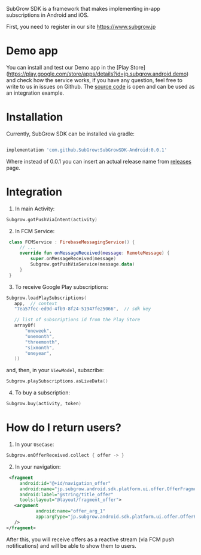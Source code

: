 SubGrow SDK is a framework that makes implementing
in-app subscriptions in Android and iOS.


First, you need to register in our site https://www.subgrow.jp

# Demo app
You can install and test our Demo app in the [Play Store]
(https://play.google.com/store/apps/details?id=jp.subgrow.android.demo) and check how
the service works, if you have any question, feel
free to write to us in issues on Github. The [source code](./demo) is open and can be used as an integration example.

# Installation
Currently, SubGrow SDK can be installed via gradle:

```groovy

implementation 'com.github.SubGrow:SubGrowSDK-Android:0.0.1'
```

Where instead of 0.0.1 you can insert an actual release name from [releases](https://github.com/SubGrow/SubGrowSDK-Android/releases) page.

# Integration

1. In main Activity:
```kotlin
Subgrow.gotPushViaIntent(activity)
```
2. In FCM Service:

```kotlin
 class FCMService : FirebaseMessagingService() {
     // ...
     override fun onMessageReceived(message: RemoteMessage) {
         super.onMessageReceived(message)
         Subgrow.gotPushViaService(message.data)
     }
 }
```

3. To receive Google Play subscriptions:
```kotlin
Subgrow.loadPlaySubscriptions(
   app,  // context
   "7ea57fec-ed9d-4fb9-8f24-51947fe25066",  // sdk key

   // list of subscriptions id from the Play Store
   arrayOf( 
       "oneweek",
       "onemonth",
       "threemonth",
       "sixmonth",
       "oneyear",
   ))
```

and, then, in your `ViewModel`, subscribe:

```kotlin
Subgrow.playSubscriptions.asLiveData()
```

4. To buy a subscription:

```kotlin
Subgrow.buy(activity, token)
```

# How do I return users?

1. In your `UseCase`:
```kotlin
Subgrow.onOfferReceived.collect { offer -> }
```

2. In your navigation:
```xml
 <fragment
     android:id="@+id/navigation_offer"
     android:name="jp.subgrow.android.sdk.platform.ui.offer.OfferFragment"
     android:label="@string/title_offer"
     tools:layout="@layout/fragment_offer">
   <argument
           android:name="offer_arg_1"
           app:argType="jp.subgrow.android.sdk.platform.ui.offer.OfferParams"
   />
</fragment> 
```

After this, you will receive offers as a reactive
stream (via FCM push notifications) and will be
able to show them to users.


